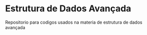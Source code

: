 # Estrutura de Dados Avançada

Repositorio para codigos usados na materia de estrutura de dados avançada
